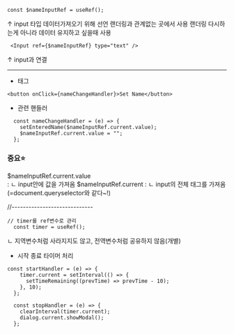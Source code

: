 ```
const $nameInputRef = useRef();
```
↑
input 타입 데이터가져오기 위해 선언
랜더링과 관계없는 곳에서 사용
랜더링 다시하는게 아니라 데이터 유지하고 싶을때 사용

```
 <Input ref={$nameInputRef} type="text" />
```

↑
input과 연결

---

- 태그

```
<button onClick={nameChangeHandler}>Set Name</button>
```

- 관련 핸들러

```
  const nameChangeHandler = (e) => {
    setEnteredName($nameInputRef.current.value);
    $nameInputRef.current.value = "";
  };
```

### 중요⭐️

$nameInputRef.current.value  
: ㄴ input안에 값을 가져옴
$nameInputRef.current
: ㄴ input의 전체 태그를 가져옴 (=document.queryselector와 같다~!)

//-----------------------------
```
// timer를 ref변수로 관리
  const timer = useRef();
```
ㄴ 지역변수처럼 사라지지도 않고, 전역변수처럼 공유하지 않음(개별)
- 시작 종료 타이머 처리
```
const startHandler = (e) => {
    timer.current = setInterval(() => {
      setTimeRemaining((prevTime) => prevTime - 10);
    }, 10);
  };

  const stopHandler = (e) => {
    clearInterval(timer.current);
    dialog.current.showModal();
  };
```